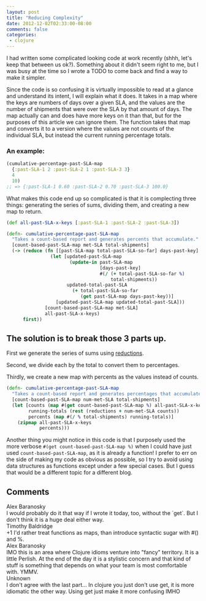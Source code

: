 ```yaml
---
layout: post
title: "Reducing Complexity"
date: 2012-12-02T02:33:00-08:00
comments: false
categories:
 - clojure
---
```


I had written some complicated looking code at work recently (shhh, let's keep that between us ok?). Something about it didn't seem right to me, but I was busy at the time so I wrote a TODO to come back and find a way to make it simpler.

Since the code is so confusing it is virtually impossible to read at a glance and understand its intent, I will explain what it does.  It takes in a map where the keys are numbers of days over a given SLA, and the values are the number of shipments that were over the SLA by that amount of days.  The map actually can and does have more keys on it than that, but for the purposes of this article we can ignore them.  The function takes that map and converts it to a version where the values are not counts of the individual SLA, but instead the current running percentage totals.

### An example: 

``` clojure
(cumulative-percentage-past-SLA-map 
  {:past-SLA-1 2 :past-SLA-2 1 :past-SLA-3 3} 
  4 
  10)   
;; => {:past-SLA-1 0.60 :past-SLA-2 0.70 :past-SLA-3 100.0}
```

What makes this code end up so complicated is that it is complecting three things: generating the series of sums, dividing them, and creating a new map to return.

``` clojure
(def all-past-SLA-x-keys [:past-SLA-1 :past-SLA-2 :past-SLA-3])

(defn- cumulative-percentage-past-SLA-map
  "Takes a count-based report and generates percents that accumulate."
  [count-based-past-SLA-map met-SLA total-shipments]
  (-> (reduce (fn [[past-SLA-map total-past-SLA-so-far] days-past-key]
                (let [updated-past-SLA-map 
                       (update-in past-SLA-map
                                  [days-past-key]
                                  #(/ (+ total-past-SLA-so-far %) 
                                      total-shipments))
                      updated-total-past-SLA 
                        (+ total-past-SLA-so-far 
                           (get past-SLA-map days-past-key))]
                  [updated-past-SLA-map updated-total-past-SLA]))
              [count-based-past-SLA-map met-SLA]
              all-past-SLA-x-keys)
      first))
```

## The solution is to break those 3 parts up.

First we generate the series of sums using [reductions](http://clojuredocs.org/clojure_core/clojure.core/reductions).

Second, we divide each by the total to convert them to percentages.

Thirdly, we create a new map with percents as the values instead of counts.

``` clojure
(defn- cumulative-percentage-past-SLA-map
  "Takes a count-based report and generates percentages that accumulate."
  [count-based-past-SLA-map num-met-SLA total-shipments]
  (let [counts (map #(get count-based-past-SLA-map %) all-past-SLA-x-keys)
        running-totals (rest (reductions + num-met-SLA counts))
        percents (map #(/ % total-shipments) running-totals)]
    (zipmap all-past-SLA-x-keys
            percents)))
```

Another thing you might notice in this code is that I purposely used the more verbose `#(get count-based-past-SLA-map %)` when I could have just used `count-based-past-SLA-map`, as it is already a function!  I prefer to err on the side of making my code as obvious as possible, so I try to avoid using data structures as functions except under a few special cases. But I guess that would be a different topic for a different blog.

<h2>Comments</h2>
<div class='comments'>
<div class='comment'>
<div class='author'>Alex Baranosky</div>
<div class='content'>
I would probably do it that way if I wrote it today, too, without the `get`.  But I don&#39;t think it is a huge deal either way.</div>
</div>
<div class='comment'>
<div class='author'>Timothy Baldridge</div>
<div class='content'>
+1 I&#39;d rather treat functions as maps, than introduce syntactic sugar with #() and %.</div>
</div>
<div class='comment'>
<div class='author'>Alex Baranosky</div>
<div class='content'>
IMO this is an area where Clojure idioms venture into &quot;fancy&quot; territory.  It is a little Perlish.  At the end of the day it is a stylistic concern  and that kind of stuff is something that depends on what your team is most comfortable with. YMMV.</div>
</div>
<div class='comment'>
<div class='author'>Unknown</div>
<div class='content'>
I don&#39;t agree with the last part... In clojure you just don&#39;t use get, it is more idiomatic the other way. Using get just make it more confusing IMHO</div>
</div>
</div>
